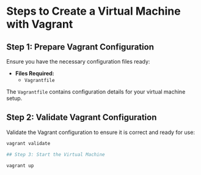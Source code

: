 # Steps to Create a Virtual Machine with Vagrant

## Step 1: Prepare Vagrant Configuration

Ensure you have the necessary configuration files ready:

- **Files Required:**
  - `Vagrantfile`

The `Vagrantfile` contains configuration details for your virtual machine setup.

## Step 2: Validate Vagrant Configuration

Validate the Vagrant configuration to ensure it is correct and ready for use:

```bash
vagrant validate

## Step 3: Start the Virtual Machine

vagrant up
